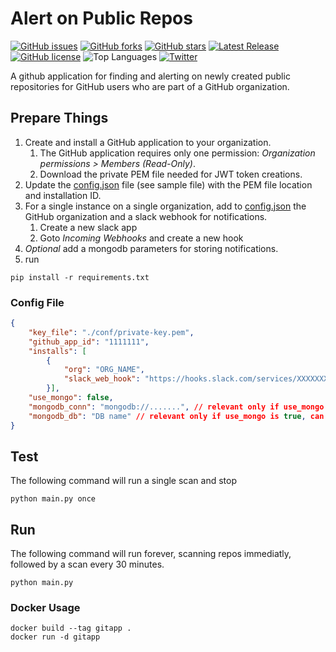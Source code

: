 # Alert on Public Repos

[![GitHub issues](https://img.shields.io/github/issues/PerimeterX/gitapp_alert_on_public)](https://github.com/PerimeterX/gitapp_alert_on_public/issues)
[![GitHub forks](https://img.shields.io/github/forks/PerimeterX/gitapp_alert_on_public)](https://github.com/PerimeterX/gitapp_alert_on_public/network)
[![GitHub stars](https://img.shields.io/github/stars/PerimeterX/gitapp_alert_on_public)](https://github.com/PerimeterX/gitapp_alert_on_public/stargazers)
[![Latest Release](https://img.shields.io/github/v/release/perimeterx/gitapp_alert_on_public)](https://github.com/PerimeterX/gitapp_alert_on_public/releases)
[![GitHub license](https://img.shields.io/github/license/PerimeterX/gitapp_alert_on_public)](https://github.com/PerimeterX/gitapp_alert_on_public/blob/main/LICENSE)
![Top Languages](https://img.shields.io/github/languages/top/perimeterx/gitapp_alert_on_public)
[![Twitter](https://img.shields.io/twitter/url?style=social)](https://twitter.com/intent/tweet?text=Wow:&url=https%3A%2F%2Fgithub.com%2FPerimeterX%2Fgitapp_alert_on_public)


A github application for finding and alerting on newly created public repositories for GitHub users who are part of a GitHub organization.

## Prepare Things

1. Create and install a GitHub application to your organization.
    1. The GitHub application requires only one permission: _Organization permissions > Members (Read-Only)_.
    2. Download the private PEM file needed for JWT token creations.
2. Update the [config.json](config-sample.json) file (see sample file) with the PEM file location and installation ID.
3. For a single instance on a single organization, add to [config.json](config-sample.json) the GitHub organization and a slack webhook for notifications.
    1. Create a new slack app
    2. Goto _Incoming Webhooks_ and create a new hook
4. _Optional_ add a mongodb parameters for storing notifications.
5. run
```Shell
pip install -r requirements.txt
```

### Config File

```JSON
{
    "key_file": "./conf/private-key.pem",
    "github_app_id": "1111111",
    "installs": [
        {
            "org": "ORG_NAME",
            "slack_web_hook": "https://hooks.slack.com/services/XXXXXXXXXX/XXXXXXXXXX/XXXXXXXXXX"
        }],
    "use_mongo": false,
    "mongodb_conn": "mongodb://.......", // relevant only if use_mongo is true, can be removed otherwise
    "mongodb_db": "DB name" // relevant only if use_mongo is true, can be removed otherwise
}
```

## Test

The following command will run a single scan and stop

```Shell
python main.py once
```

## Run

The following command will run forever, scanning repos immediatly, followed by a scan every 30 minutes.

```Shell
python main.py
```

### Docker Usage

```Shell
docker build --tag gitapp .
docker run -d gitapp
```
